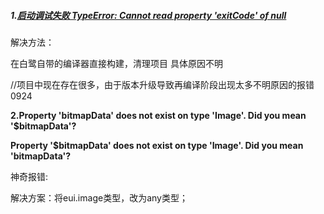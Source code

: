 ##### 1.[启动调试失败 TypeError: Cannot read property 'exitCode' of null](https://bbs.egret.com/thread-49288-1-1.html)

解决方法：

在白鹭自带的编译器直接构建，清理项目 具体原因不明

//项目中现在存在很多，由于版本升级导致再编译阶段出现太多不明原因的报错 0924



**2.Property 'bitmapData' does not exist on type 'Image'. Did you mean '$bitmapData'?**

**Property '$bitmapData' does not exist on type 'Image'. Did you mean 'bitmapData'?**

神奇报错:

解决方案：将eui.image类型，改为any类型；

